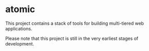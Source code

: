 atomic
======

This project contains a stack of tools for building multi-tiered web applications.

Please note that this project is still in the very earliest stages of development.
